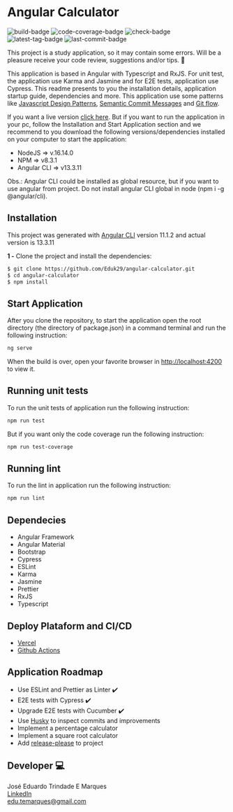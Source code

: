 # Angular Calculator

![build-badge](https://img.shields.io/github/workflow/status/Eduk29/angular-calculator/Angular%20Calculator%20Actions/main?style=plastic)
![code-coverage-badge](https://badgen.net/codecov/c/github/eduk29/angular-calculator)
![check-badge](https://img.shields.io/github/checks-status/Eduk29/angular-calculator/main)
![latest-tag-badge](https://badgen.net/github/tag/eduk29/angular-calculator)
![last-commit-badge](https://img.shields.io/github/last-commit/eduk29/angular-calculator?style=plastic)

This project is a study application, so it may contain some errors. Will be a pleasure receive your code review, suggestions and/or tips. :raised_hands:

This application is based in Angular with Typescript and RxJS. For unit test, the application use Karma and Jasmine and for E2E tests, application use Cypress. This readme presents to you the installation details, application startup guide, dependencies and more. This application use some patterns like [Javascript Design Patterns](https://www.patterns.dev/posts/classic-design-patterns/), [Semantic Commit Messages](https://gist.github.com/joshbuchea/6f47e86d2510bce28f8e7f42ae84c716) and [Git flow](https://nvie.com/posts/a-successful-git-branching-model/).

If you want a live version [click here](https://angular-calculator-hazel.vercel.app/). But if you want to run the application in your pc, follow the Installation and Start Application section and we recommend to you download the following versions/dependencies installed on your computer to start the application:

- NodeJS => v.16.14.0
- NPM => v8.3.1
- Angular CLI => v13.3.11

Obs.: Angular CLI could be installed as global resource, but if you want to use angular from project. Do not install angular CLI global in node (npm i -g @angular/cli).

## Installation

This project was generated with [Angular CLI](https://github.com/angular/angular-cli) version 11.1.2 and actual version is 13.3.11

**1 -** Clone the project and install the dependencies:

```bash
$ git clone https://github.com/Eduk29/angular-calculator.git
$ cd angular-calculator
$ npm install
```

## Start Application

After you clone the repository, to start the application open the root directory (the directory of package.json) in a command terminal and run the following instruction:

```bash
ng serve
```

When the build is over, open your favorite browser in [http://localhost:4200](http://localhost:4200) to view it.

## Running unit tests

To run the unit tests of application run the following instruction:

```bash
npm run test
```

But if you want only the code coverage run the following instruction:

```bash
npm run test-coverage
```

## Running lint

To run the lint in application run the following instruction:

```bash
npm run lint
```
## Dependecies

- Angular Framework
- Angular Material
- Bootstrap
- Cypress
- ESLint
- Karma
- Jasmine
- Prettier
- RxJS
- Typescript

## Deploy Plataform and CI/CD

- [Vercel](https://vercel.com/)
- [Github Actions](https://github.com/features/actions)

## Application Roadmap

- Use ESLint and Prettier as Linter :heavy_check_mark:
- E2E tests with Cypress :heavy_check_mark:
- Upgrade E2E tests with Cucumber :heavy_check_mark:
- Use [Husky](https://github.com/typicode/husky) to inspect commits and improvements
- Implement a percentage calculator
- Implement a square root calculator
- Add [release-please](https://github.com/googleapis/release-please) to project

## Developer :computer:

José Eduardo Trindade E Marques  
[LinkedIn](https://www.linkedin.com/in/eduardomarques29/)  
edu.temarques@gmail.com
